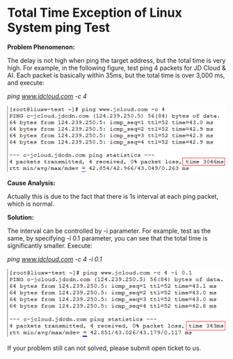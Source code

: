 # Total Time Exception of Linux System ping Test



**Problem Phenomenon:**

The delay is not high when ping the target address, but the total time is very high. For example, in the following figure, test ping 4 packets for JD Cloud & AI. Each packet is basically within 35ms, but the total  time is over 3,000 ms, and execute:

*ping www.jdcloud.com -c 4*

![](https://github.com/jdcloudcom/cn/blob/cn-VirtualMachine-Linux/image/Elastic-Compute/Virtual-Machine/Linux/Linux%E7%B3%BB%E7%BB%9Fping%E6%B5%8B%E8%AF%95%E6%80%BB%E6%97%B6%E9%97%B4%E5%BC%82%E5%B8%B801.png)

**Cause Analysis:**

Actually this is due to the fact that there is 1s interval at each ping packet, which is normal.



**Solution:**

The interval can be controlled by -i parameter. For example, test as the same, by specifying -i 0.1 parameter, you can see that the total time is significantly smaller. Execute:

*ping www.jdcloud.com -c 4 -i 0.1*


![](https://github.com/jdcloudcom/cn/blob/cn-VirtualMachine-Linux/image/Elastic-Compute/Virtual-Machine/Linux/Linux%E7%B3%BB%E7%BB%9Fping%E6%B5%8B%E8%AF%95%E6%80%BB%E6%97%B6%E9%97%B4%E5%BC%82%E5%B8%B802.png)

If your problem still can not solved, please submit open ticket to us.
